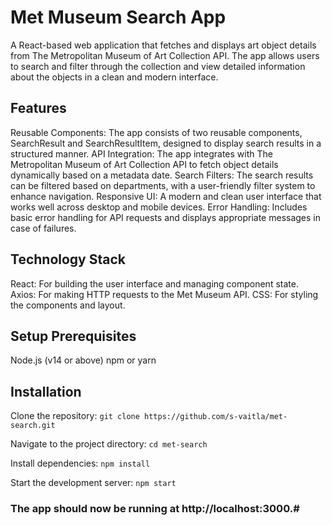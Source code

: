 # Met Museum Search App
A React-based web application that fetches and displays art object details from The Metropolitan Museum of Art Collection API. The app allows users to search and filter through the collection and view detailed information about the objects in a clean and modern interface.

## Features
Reusable Components: The app consists of two reusable components, SearchResult and SearchResultItem, designed to display search results in a structured manner.
API Integration: The app integrates with The Metropolitan Museum of Art Collection API to fetch object details dynamically based on a metadata date.
Search Filters: The search results can be filtered based on departments, with a user-friendly filter system to enhance navigation.
Responsive UI: A modern and clean user interface that works well across desktop and mobile devices.
Error Handling: Includes basic error handling for API requests and displays appropriate messages in case of failures.

## Technology Stack
React: For building the user interface and managing component state.
Axios: For making HTTP requests to the Met Museum API.
CSS: For styling the components and layout.

## Setup Prerequisites
Node.js (v14 or above)
npm or yarn

## Installation
Clone the repository:
`git clone https://github.com/s-vaitla/met-search.git`

Navigate to the project directory:
`cd met-search`

Install dependencies:
`npm install`

Start the development server:
`npm start`

### The app should now be running at http://localhost:3000.#
